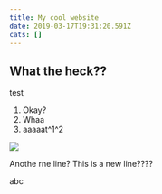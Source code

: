 ```yaml
---
title: My cool website
date: 2019-03-17T19:31:20.591Z
cats: []
---
```

## What the heck??

test

1. Okay?
2. Whaa
3. aaaaat^1^2

<img src="/img/paper-rocket.svg"/>

Anothe rne line?
This is a new line????

<span className="f3">

abc

</span>
